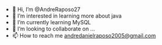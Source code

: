 - 👋 Hi, I’m @AndreRaposo27
- 👀 I’m interested in learning more about java
- 🌱 I’m currently learning MySQL
- 💞️ I’m looking to collaborate on ...
- 📫 How to reach me andredanielraposo2005@gmail.com

<!---
AndreRaposo27/AndreRaposo27 is a ✨ special ✨ repository because its `README.md` (this file) appears on your GitHub profile.
You can click the Preview link to take a look at your changes.
--->
